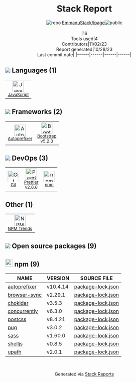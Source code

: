 <div align="center">

# Stack Report
![](https://img.stackshare.io/repo.svg "repo") [EmmanuStack/lpage](https://github.com/EmmanuStack/lpage)![](https://img.stackshare.io/public_badge.svg "public")
<br/><br/>
|16<br/>Tools used|4<br/>Contributors|11/02/23 <br/>Report generated|10/28/23<br/>Last commit date|
|------|------|------|------|
</div>

## <img src='https://img.stackshare.io/languages.svg'/> Languages (1)
<table><tr>
  <td align='center'>
  <img width='36' height='36' src='https://img.stackshare.io/service/1209/javascript.jpeg' alt='JavaScript'>
  <br>
  <sub><a href="https://developer.mozilla.org/en-US/docs/Web/JavaScript">JavaScript</a></sub>
  <br>
  <sub></sub>
</td>

</tr>
</table>

## <img src='https://img.stackshare.io/frameworks.svg'/> Frameworks (2)
<table><tr>
  <td align='center'>
  <img width='36' height='36' src='https://img.stackshare.io/service/2202/72d087642cfce6fef6f2dabec5bf49e8_400x400.png' alt='Autoprefixer'>
  <br>
  <sub><a href="https://github.com/postcss/autoprefixer">Autoprefixer</a></sub>
  <br>
  <sub></sub>
</td>

<td align='center'>
  <img width='36' height='36' src='https://img.stackshare.io/service/1101/C9QJ7V3X.png' alt='Bootstrap'>
  <br>
  <sub><a href="http://getbootstrap.com/">Bootstrap</a></sub>
  <br>
  <sub>v5.2.3</sub>
</td>

</tr>
</table>

## <img src='https://img.stackshare.io/devops.svg'/> DevOps (3)
<table><tr>
  <td align='center'>
  <img width='36' height='36' src='https://img.stackshare.io/service/1046/git.png' alt='Git'>
  <br>
  <sub><a href="http://git-scm.com/">Git</a></sub>
  <br>
  <sub></sub>
</td>

<td align='center'>
  <img width='36' height='36' src='https://img.stackshare.io/service/7035/default_66f265943abed56bcdbfca1c866a4261b1fbb063.jpg' alt='Prettier'>
  <br>
  <sub><a href="https://prettier.io/">Prettier</a></sub>
  <br>
  <sub>v2.8.6</sub>
</td>

<td align='center'>
  <img width='36' height='36' src='https://img.stackshare.io/service/1120/lejvzrnlpb308aftn31u.png' alt='npm'>
  <br>
  <sub><a href="https://www.npmjs.com/">npm</a></sub>
  <br>
  <sub></sub>
</td>

</tr>
</table>

## Other (1)
<table><tr>
  <td align='center'>
  <img width='36' height='36' src='https://img.stackshare.io/service/12294/empty-logo-square.png' alt='NPM Trends'>
  <br>
  <sub><a href="https://www.npmtrends.com/">NPM Trends</a></sub>
  <br>
  <sub></sub>
</td>

</tr>
</table>


## <img src='https://img.stackshare.io/group.svg' /> Open source packages (9)</h2>

## <img width='24' height='24' src='https://img.stackshare.io/service/1120/lejvzrnlpb308aftn31u.png'/> npm (9)

|NAME|VERSION|SOURCE FILE|
|------|------|------|
|[autoprefixer](https://github.com/postcss/autoprefixer)|v10.4.14|[package-lock.json](https://github.com/EmmanuStack/lpage/blob/master/package-lock.json)|
|[browser-sync](https://browsersync.io/)|v2.29.1|[package-lock.json](https://github.com/EmmanuStack/lpage/blob/master/package-lock.json)|
|[chokidar](https://github.com/paulmillr/chokidar)|v3.5.3|[package-lock.json](https://github.com/EmmanuStack/lpage/blob/master/package-lock.json)|
|[concurrently](https://github.com/kimmobrunfeldt/concurrently)|v6.3.0|[package-lock.json](https://github.com/EmmanuStack/lpage/blob/master/package-lock.json)|
|[postcss](https://postcss.org/)|v8.4.21|[package-lock.json](https://github.com/EmmanuStack/lpage/blob/master/package-lock.json)|
|[pug](https://pugjs.org)|v3.0.2|[package-lock.json](https://github.com/EmmanuStack/lpage/blob/master/package-lock.json)|
|[sass](https://github.com/sass/dart-sass)|v1.60.0|[package-lock.json](https://github.com/EmmanuStack/lpage/blob/master/package-lock.json)|
|[shelljs](http://github.com/shelljs/shelljs)|v0.8.5|[package-lock.json](https://github.com/EmmanuStack/lpage/blob/master/package-lock.json)|
|[upath](http://github.com/anodynos/upath/)|v2.0.1|[package-lock.json](https://github.com/EmmanuStack/lpage/blob/master/package-lock.json)|

<br/>
<div align='center'>

Generated via [Stack Reports](https://stackshare.io/stack-report)

